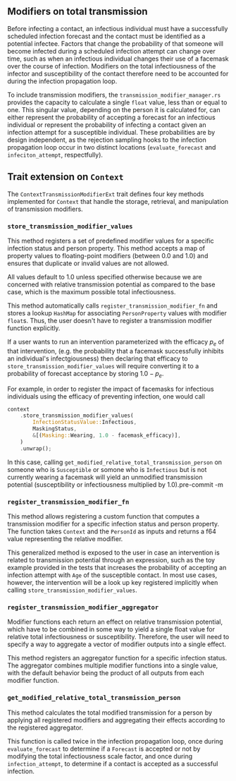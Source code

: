 ## Modifiers on total transmission
Before infecting a contact, an infectious individual must have a successfully scheduled infection
forecast and the contact must be identified as a potential infectee. Factors that change
the probability of that someone will become infected during a scheduled infection attempt can
change over time, such as when an infectious individual changes their use of a facemask over the
course of infection. Modifiers on the total infectiousness of the infector and susceptibility of
the contact therefore need to be accounted for during the infection propagation loop.

To include transmission modifiers, the `transmission_modifier_manager.rs` provides the capacity to
calculate a single `float` value, less than or equal to one. This singular value, depending on the
person it is calculated for, can either represent the probability of accepting a forecast for an
infectious individual or represent the probability of infecting a contact given an infection
attempt for a susceptible individual. These probabilities are by design independent, as the
rejection sampling hooks to the infection propagation loop occur in two distinct locations
(`evaluate_forecast` and `infeciton_attempt`, respectfully).

## Trait extension on `Context`
The `ContextTransmissionModifierExt` trait defines four key methods implemented for `Context` that
handle the storage, retrieval, and manipulation of transmission modifiers.

### `store_transmission_modifier_values`
This method registers a set of predefined modifier values for a specific infection status and
person property. This method accepts a map of property values to floating-point modifiers (between
0.0 and 1.0) and ensures that duplicate or invalid values are not allowed.

All values default to 1.0 unless specified otherwise because we are concerned with relative
transmission potential as compared to the base case, which is the maximum possible total
infectiousness.

This method automatically calls `register_transmission_modifier_fn` and stores a lookup `HashMap`
for associating `PersonProperty` values with modifier `float`s. Thus, the user doesn't have
to register a transmission modifier function explicitly.

If a user wants to run an intervention parameterized with the efficacy $p_e$ of that intervention,
(e.g. the probability that a facemask successfully inhibits an individual's infectgiousness) then
declaring that efficacy to `store_transmission_modifier_values` will require converting it to a
probability of forecast acceptance by storing $1.0 - p_e$.

For example, in order to register the impact of facemasks for infectious individuals using
the efficacy of preventing infection, one would call

```rust
context
    .store_transmission_modifier_values(
        InfectionStatusValue::Infectious,
        MaskingStatus,
        &[(Masking::Wearing, 1.0 - facemask_efficacy)],
    )
    .unwrap();
```

In this case, calling `get_modified_relative_total_transmission_person` on someone who is
`Susceptible` or somone who is `Infectious` but is not currently wearing a facemask will yield
an unmodified transmission potential (susceptibility or infectiousness multiplied by 1.0).pre-commit -m

### `register_transmission_modifier_fn`
This method allows registering a custom function that computes a transmission modifier for a
specific infection status and person property. The function takes `Context` and the `PersonId` as
inputs and returns a f64 value representing the relative modifier.

This generalized method is exposed to the user in case an intervention is related to transmission
potential through an expression, such as the toy example provided in the tests that increases the
probability of accepting an infection attempt with `Age` of the susceptible contact. In most use
cases, however, the intervention will be a look up key registered implicitly when calling
`store_transmission_modifier_values`.

### `register_transmission_modifier_aggregator`
Modifier functions each return an effect on relative transmission potential, which have to be
combined in some way to yield a single float value for relative total infectiousness or
susceptibility. Therefore, the user will need to specify a way to aggregate a vector of modifier
outputs into a single effect.

This method registers an aggregator function for a specific infection status. The aggregator
combines multiple modifier functions into a single value, with the default behavior being the
product of all outputs from each modifier function.

### `get_modified_relative_total_transmission_person`
This method calculates the total modified transmission for a person by applying all registered
modifiers and aggregating their effects according to the registered aggregator.

This function is called twice in the infection propagation loop, once during `evaluate_forecast`
to determine if a `Forecast` is accepted or not by modifying the total infectiousness scale
factor, and once during `infection_attempt`, to determine if a contact is accepted as a successful
infection.
